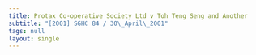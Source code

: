 ```yaml
---
title: Protax Co-operative Society Ltd v Toh Teng Seng and Another
subtitle: "[2001] SGHC 84 / 30\_April\_2001"
tags: null
layout: single
---
```


